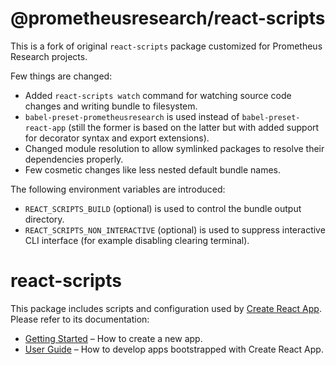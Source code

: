 # @prometheusresearch/react-scripts

This is a fork of original `react-scripts` package customized for Prometheus
Research projects.

Few things are changed:

* Added `react-scripts watch` command for watching source code changes and
  writing bundle to filesystem.
* `babel-preset-prometheusresearch` is used instead of `babel-preset-react-app`
  (still the former is based on the latter but with added support for decorator
  syntax and export extensions).
* Changed module resolution to allow symlinked packages to resolve their
  dependencies properly.
* Few cosmetic changes like less nested default bundle names.

The following environment variables are introduced:

* `REACT_SCRIPTS_BUILD` (optional) is used to control the bundle output
  directory.
* `REACT_SCRIPTS_NON_INTERACTIVE` (optional) is used to suppress interactive CLI
  interface (for example disabling clearing terminal).

# react-scripts

This package includes scripts and configuration used by [Create React App](https://github.com/facebookincubator/create-react-app).<br>
Please refer to its documentation:

* [Getting Started](https://github.com/facebookincubator/create-react-app/blob/master/README.md#getting-started) – How to create a new app.
* [User Guide](https://github.com/facebookincubator/create-react-app/blob/master/packages/react-scripts/template/README.md) – How to develop apps bootstrapped with Create React App.
